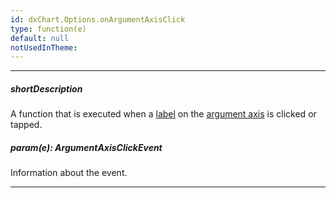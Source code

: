 ```yaml
---
id: dxChart.Options.onArgumentAxisClick
type: function(e)
default: null
notUsedInTheme: 
---
```

---
##### shortDescription
A function that is executed when a [label](/concepts/05%20UI%20Components/Chart/20%20Axes/15%20Axis%20Labels.md '/Documentation/Guide/UI_Components/Chart/Axes/Axis_Labels/') on the [argument axis](/concepts/05%20UI%20Components/Chart/20%20Axes/00%20Overview.md '/Documentation/Guide/UI_Components/Chart/Axes/Overview/') is clicked or tapped.

##### param(e): ArgumentAxisClickEvent
Information about the event.

---
